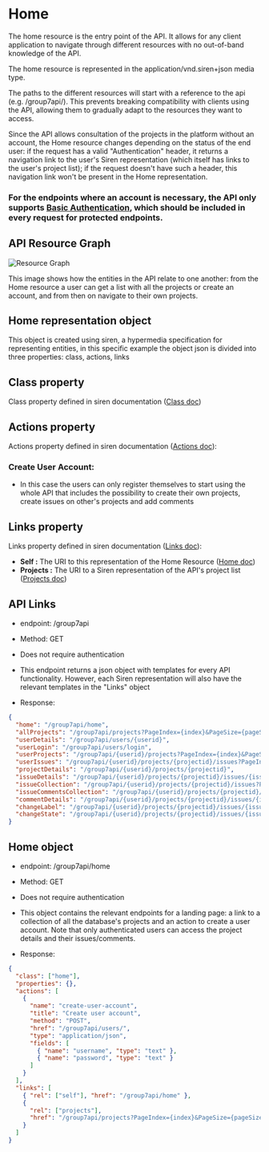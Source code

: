 # **Home**

The home resource is the entry point of the API. It allows for any client application to navigate through different resources with no out-of-band knowledge of the API.

The home resource is represented in the application/vnd.siren+json media type.

The paths to the different resources will start with a reference to the api (e.g. /group7api/). This prevents breaking compatibility with clients using the API, allowing them to gradually adapt to the resources they want to access.

Since the API allows consultation of the projects in the platform without an account, the Home resource changes depending on the status of the end user: if the request has a valid "Authentication" header, it returns a navigation link to the user's Siren representation (which itself has links to the user's project list); if the request doesn't have such a header, this navigation link won't be present in the Home representation.

### **For the endpoints where an account is necessary, the API only supports [Basic Authentication](https://datatracker.ietf.org/doc/html/rfc7617), which should be included in every request for protected endpoints**.

## **API Resource Graph**

![Resource Graph](https://github.com/isel-leic-daw/daw-project-li61d-g07/blob/main/docs/DAW_trab1.png)

This image shows how the entities in the API relate to one another: from the Home resource a user can get a list with all the projects or create an account, and from then on navigate to their own projects.

## **Home representation object**

This object is created using siren, a hypermedia specification for representing entities, in this specific example the object json is divided into three properties: class, actions, links

## **Class property**

Class property defined in siren documentation ([Class doc](https://github.com/kevinswiber/siren#class))

## **Actions property**

Actions property defined in siren documentation ([Actions doc](https://github.com/kevinswiber/siren#actions-1)):

### **Create User Account:**

- In this case the users can only register themselves to start using the whole API that includes the possibility to create their own projects, create issues on other's projects and add comments

## **Links property**

Links property defined in siren documentation ([Links doc](https://github.com/kevinswiber/siren#links-1)):

- **Self :** The URI to this representation of the Home Resource ([Home doc](https://github.com/isel-leic-daw/daw-project-li61d-g07/blob/main/docs/Documentation/Home/Home.md))
- **Projects :** The URI to a Siren representation of the API's project list ([Projects doc](https://github.com/isel-leic-daw/daw-project-li61d-g07/tree/main/docs/Documentation/Projects/ProjectsCollection.md))

## **API Links**

- endpoint: /group7api

- Method: GET

- Does not require authentication

- This endpoint returns a json object with templates for every API functionality. However, each Siren representation will also have the relevant templates in the "Links" object

- Response:

```json
{
  "home": "/group7api/home",
  "allProjects": "/group7api/projects?PageIndex={index}&PageSize={pageSize}",
  "userDetails": "/group7api/users/{userid}",
  "userLogin": "/group7api/users/login",
  "userProjects": "/group7api/{userid}/projects?PageIndex={index}&PageSize={pageSize}",
  "userIssues": "/group7api/{userid}/projects/{projectid}/issues?PageIndex={index}&PageSize={pageSize}",
  "projectDetails": "/group7api/{userid}/projects/{projectid}",
  "issueDetails": "/group7api/{userid}/projects/{projectid}/issues/{issueid}",
  "issueCollection": "/group7api/{userid}/projects/{projectid}/issues?PageIndex={index}&PageSize={pageSize}",
  "issueCommentsCollection": "/group7api/{userid}/projects/{projectid}/issues/{issueid}/comments?PageIndex={index}&PageSize={pageSize}",
  "commentDetails": "/group7api/{userid}/projects/{projectid}/issues/{issueid}/comments/{commentid}",
  "changeLabel": "/group7api/{userid}/projects/{projectid}/issues/{issueid}/labels",
  "changeState": "/group7api/{userid}/projects/{projectid}/issues/{issueid}/state"
}
```

## **Home object**

- endpoint: /group7api/home

- Method: GET

- Does not require authentication

- This object contains the relevant endpoints for a landing page: a link to a collection of all the database's projects and an action to create a user account. Note that only authenticated users can access the project details and their issues/comments.

- Response:

```json
{
  "class": ["home"],
  "properties": {},
  "actions": [
    {
      "name": "create-user-account",
      "title": "Create user account",
      "method": "POST",
      "href": "/group7api/users/",
      "type": "application/json",
      "fields": [
        { "name": "username", "type": "text" },
        { "name": "password", "type": "text" }
      ]
    }
  ],
  "links": [
    { "rel": ["self"], "href": "/group7api/home" },
    {
      "rel": ["projects"],
      "href": "/group7api/projects?PageIndex={index}&PageSize={pageSize}"
    }
  ]
}
```
